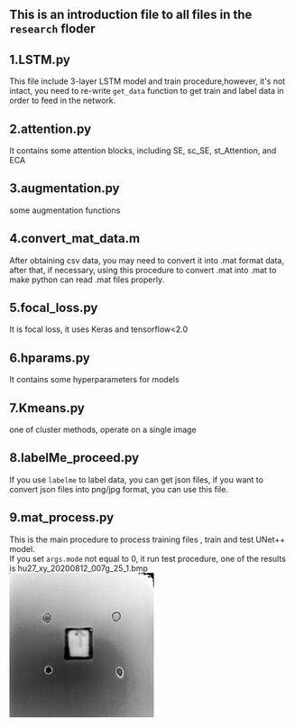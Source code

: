## This is an introduction file to all files in the `research` floder  
## 1.LSTM.py   
This file include 3-layer LSTM model and train procedure,however, it's not intact, you need to re-write `get_data` function to get train and label data in order to feed in the network.  
## 2.attention.py  
It contains some attention blocks, including SE, sc_SE, st_Attention, and ECA  
## 3.augmentation.py  
some augmentation functions  
## 4.convert_mat_data.m  
After obtaining csv data, you may need to convert it into .mat format data, after that, if necessary, using this procedure to convert .mat into .mat to make python can read .mat files properly.  
## 5.focal_loss.py  
It is focal loss, it uses Keras and tensorflow<2.0  
## 6.hparams.py
It contains some hyperparameters for models
## 7.Kmeans.py  
one of cluster methods, operate on a single image
## 8.labelMe_proceed.py
If you use `labelme` to label data, you can get json files, if you want to convert json files into png/jpg format, you can use this file.
## 9.mat_process.py
This is the main procedure to process training files , train and test UNet++ model.   
If you set `args.mode` not equal to 0, it run test procedure, one of the results is hu27_xy_20200812_007g_25_1.bmp  
![](https://github.com/bozhenhhu/Deep-Learning-Models-for-Defect-Detection/blob/main/research/hu27_xy_20200812_0007g_25_1.bmp)
